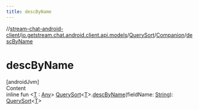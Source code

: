 ```yaml
---
title: descByName
---
```

//[stream-chat-android-client](../../../../index.md)/[io.getstream.chat.android.client.api.models](../../index.md)/[QuerySort](../index.md)/[Companion](index.md)/[descByName](descByName.md)



# descByName  
[androidJvm]  
Content  
inline fun &lt;[T](descByName.md) : [Any](https://kotlinlang.org/api/latest/jvm/stdlib/kotlin/-any/index.html)&gt; [QuerySort](../index.md)&lt;[T](descByName.md)&gt;.[descByName](descByName.md)(fieldName: [String](https://kotlinlang.org/api/latest/jvm/stdlib/kotlin/-string/index.html)): [QuerySort](../index.md)&lt;[T](descByName.md)&gt;  



